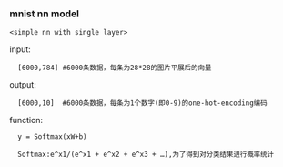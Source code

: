 ### mnist nn model
    <simple nn with single layer>
input:

      [6000,784] #6000条数据，每条为28*28的图片平展后的向量

output:

      [6000,10]  #6000条数据，每条为1个数字(即0-9)的one-hot-encoding编码

function:

      y = Softmax(xW+b)

      Softmax:e^x1/(e^x1 + e^x2 + e^x3 + …),为了得到对分类结果进行概率统计

